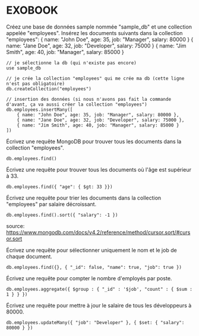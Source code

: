 # EXOBOOK

Créez une base de données sample nommée "sample_db" et une collection appelée "employees". Insérez les documents suivants dans la collection "employees":
{ name: "John Doe", age: 35, job: "Manager", salary: 80000 }
{ name: "Jane Doe", age: 32, job: "Developer", salary: 75000 }
{ name: "Jim Smith", age: 40, job: "Manager", salary: 85000 }

```JS
// je sélectionne la db (qui n'existe pas encore)
use sample_db

// je crée la collection "employees" qui me crée ma db (cette ligne n'est pas obligatoire)
db.createCollection("employees")

// insertion des données (si nous n'avons pas fait la commande d'avant, ça va aussi créer la collection "employees")
db.employees.insertMany([
    { name: "John Doe", age: 35, job: "Manager", salary: 80000 },
    { name: "Jane Doe", age: 32, job: "Developer", salary: 75000 },
    { name: "Jim Smith", age: 40, job: "Manager", salary: 85000 }
])
```



Écrivez une requête MongoDB pour trouver tous les documents dans la collection "employees".
```JS
db.employees.find()
```



Écrivez une requête pour trouver tous les documents où l'âge est supérieur à 33.
```JS
db.employees.find({ "age": { $gt: 33 }})
```



Écrivez une requête pour trier les documents dans la collection "employees" par salaire décroissant.
```JS
db.employees.find().sort({ "salary": -1 })
```
source: https://www.mongodb.com/docs/v4.2/reference/method/cursor.sort/#cursor.sort



Écrivez une requête pour sélectionner uniquement le nom et le job de chaque document.
```JS
db.employees.find({}, { "_id": false, "name": true, "job": true })
```



Écrivez une requête pour compter le nombre d'employés par poste.
```JS
db.employees.aggregate({ $group : { "_id" : '$job', "count" : { $sum : 1 } } })
```



Écrivez une requête pour mettre à jour le salaire de tous les développeurs à 80000.
```JS
db.employees.updateMany({ "job": "Developer" }, { $set: { "salary": 80000 } })
```
